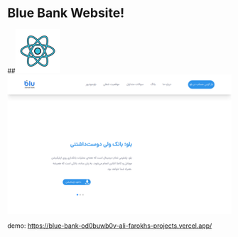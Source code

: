 <h1>
  Blue Bank Website!
</h1>
##<img src="public/icons8-react-js-100.png" alt="react" />
<br />
<a href="https://blue-bank-od0buwb0v-ali-farokhs-projects.vercel.app/">
  <img src="public/d797b458-1a68-41af-a637-00567ee4414e.png" alt="blue bank" />
</a>



demo: https://blue-bank-od0buwb0v-ali-farokhs-projects.vercel.app/

